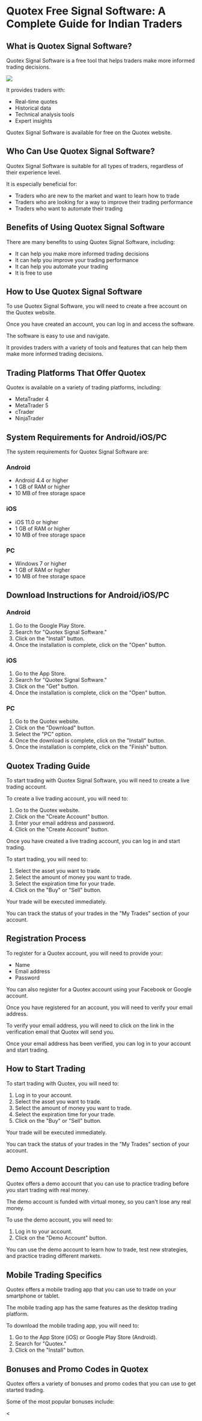# Quotex Free Signal Software: A Complete Guide for Indian Traders

## What is Quotex Signal Software?

Quotex Signal Software is a free tool that helps traders make more
informed trading decisions.

[![](https://static.quotex.io/files/8_en/300_250.jpg)](https://traff.sbs/brokerqxsignupf)

It provides traders with:

-   Real-time quotes
-   Historical data
-   Technical analysis tools
-   Expert insights

Quotex Signal Software is available for free on the Quotex website.

## Who Can Use Quotex Signal Software?

Quotex Signal Software is suitable for all types of traders, regardless
of their experience level.

It is especially beneficial for:

-   Traders who are new to the market and want to learn how to trade
-   Traders who are looking for a way to improve their trading
    performance
-   Traders who want to automate their trading

## Benefits of Using Quotex Signal Software

There are many benefits to using Quotex Signal Software, including:

-   It can help you make more informed trading decisions
-   It can help you improve your trading performance
-   It can help you automate your trading
-   It is free to use

## How to Use Quotex Signal Software

To use Quotex Signal Software, you will need to create a free account on
the Quotex website.

Once you have created an account, you can log in and access the
software.

The software is easy to use and navigate.

It provides traders with a variety of tools and features that can help
them make more informed trading decisions.

## Trading Platforms That Offer Quotex

Quotex is available on a variety of trading platforms, including:

-   MetaTrader 4
-   MetaTrader 5
-   cTrader
-   NinjaTrader

## System Requirements for Android/iOS/PC

The system requirements for Quotex Signal Software are:

### Android

-   Android 4.4 or higher
-   1 GB of RAM or higher
-   10 MB of free storage space

### iOS

-   iOS 11.0 or higher
-   1 GB of RAM or higher
-   10 MB of free storage space

### PC

-   Windows 7 or higher
-   1 GB of RAM or higher
-   10 MB of free storage space

## Download Instructions for Android/iOS/PC

### Android

1.  Go to the Google Play Store.
2.  Search for "Quotex Signal Software."
3.  Click on the "Install" button.
4.  Once the installation is complete, click on the "Open" button.

### iOS

1.  Go to the App Store.
2.  Search for "Quotex Signal Software."
3.  Click on the "Get" button.
4.  Once the installation is complete, click on the "Open" button.

### PC

1.  Go to the Quotex website.
2.  Click on the "Download" button.
3.  Select the "PC" option.
4.  Once the download is complete, click on the "Install" button.
5.  Once the installation is complete, click on the "Finish"
    button.

## Quotex Trading Guide

To start trading with Quotex Signal Software, you will need to create a
live trading account.

To create a live trading account, you will need to:

1.  Go to the Quotex website.
2.  Click on the "Create Account" button.
3.  Enter your email address and password.
4.  Click on the "Create Account" button.

Once you have created a live trading account, you can log in and start
trading.

To start trading, you will need to:

1.  Select the asset you want to trade.
2.  Select the amount of money you want to trade.
3.  Select the expiration time for your trade.
4.  Click on the "Buy" or "Sell" button.

Your trade will be executed immediately.

You can track the status of your trades in the "My Trades" section
of your account.

## Registration Process

To register for a Quotex account, you will need to provide your:

-   Name
-   Email address
-   Password

You can also register for a Quotex account using your Facebook or Google
account.

Once you have registered for an account, you will need to verify your
email address.

To verify your email address, you will need to click on the link in the
verification email that Quotex will send you.

Once your email address has been verified, you can log in to your
account and start trading.

## How to Start Trading

To start trading with Quotex, you will need to:

1.  Log in to your account.
2.  Select the asset you want to trade.
3.  Select the amount of money you want to trade.
4.  Select the expiration time for your trade.
5.  Click on the "Buy" or "Sell" button.

Your trade will be executed immediately.

You can track the status of your trades in the "My Trades" section
of your account.

## Demo Account Description

Quotex offers a demo account that you can use to practice trading before
you start trading with real money.

The demo account is funded with virtual money, so you can\'t lose any
real money.

To use the demo account, you will need to:

1.  Log in to your account.
2.  Click on the "Demo Account" button.

You can use the demo account to learn how to trade, test new strategies,
and practice trading different markets.

## Mobile Trading Specifics

Quotex offers a mobile trading app that you can use to trade on your
smartphone or tablet.

The mobile trading app has the same features as the desktop trading
platform.

To download the mobile trading app, you will need to:

1.  Go to the App Store (iOS) or Google Play Store (Android).
2.  Search for "Quotex."
3.  Click on the "Install" button.

## Bonuses and Promo Codes in Quotex

Quotex offers a variety of bonuses and promo codes that you can use to
get started trading.

Some of the most popular bonuses include:

\<

